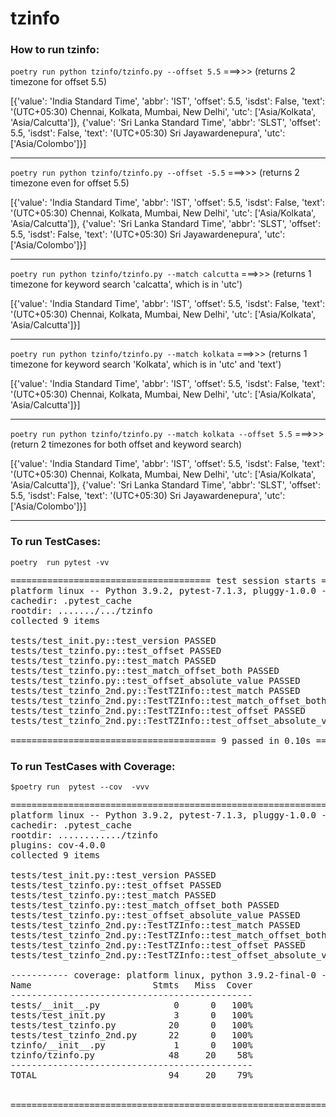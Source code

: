 # tzinfo

### How to run tzinfo:

`poetry run python tzinfo/tzinfo.py --offset 5.5`			===>>> (returns 2 timezone for offset 5.5)

[{'value': 'India Standard Time', 'abbr': 'IST', 'offset': 5.5, 'isdst': False, 'text': '(UTC+05:30) Chennai, Kolkata, Mumbai, New Delhi', 'utc': ['Asia/Kolkata', 'Asia/Calcutta']}, {'value': 'Sri Lanka Standard Time', 'abbr': 'SLST', 'offset': 5.5, 'isdst': False, 'text': '(UTC+05:30) Sri Jayawardenepura', 'utc': ['Asia/Colombo']}]
___

`poetry run python tzinfo/tzinfo.py --offset -5.5`			===>>> (returns 2 timezone even for offset 5.5)

[{'value': 'India Standard Time', 'abbr': 'IST', 'offset': 5.5, 'isdst': False, 'text': '(UTC+05:30) Chennai, Kolkata, Mumbai, New Delhi', 'utc': ['Asia/Kolkata', 'Asia/Calcutta']}, {'value': 'Sri Lanka Standard Time', 'abbr': 'SLST', 'offset': 5.5, 'isdst': False, 'text': '(UTC+05:30) Sri Jayawardenepura', 'utc': ['Asia/Colombo']}]
___

`poetry run python tzinfo/tzinfo.py --match calcutta` 			===>>> (returns 1 timezone for keyword search 'calcatta', which is in 'utc')

[{'value': 'India Standard Time', 'abbr': 'IST', 'offset': 5.5, 'isdst': False, 'text': '(UTC+05:30) Chennai, Kolkata, Mumbai, New Delhi', 'utc': ['Asia/Kolkata', 'Asia/Calcutta']}]
___

`poetry run python tzinfo/tzinfo.py --match kolkata` 			===>>> (returns 1 timezone for keyword search 'Kolkata', which is in 'utc' and 'text')

[{'value': 'India Standard Time', 'abbr': 'IST', 'offset': 5.5, 'isdst': False, 'text': '(UTC+05:30) Chennai, Kolkata, Mumbai, New Delhi', 'utc': ['Asia/Kolkata', 'Asia/Calcutta']}]
___


`poetry run python tzinfo/tzinfo.py --match kolkata --offset 5.5`		===>>> (return 2 timezones for both offset and keyword search)

[{'value': 'India Standard Time', 'abbr': 'IST', 'offset': 5.5, 'isdst': False, 'text': '(UTC+05:30) Chennai, Kolkata, Mumbai, New Delhi', 'utc': ['Asia/Kolkata', 'Asia/Calcutta']}, {'value': 'Sri Lanka Standard Time', 'abbr': 'SLST', 'offset': 5.5, 'isdst': False, 'text': '(UTC+05:30) Sri Jayawardenepura', 'utc': ['Asia/Colombo']}]
___


### To run TestCases:

`poetry  run pytest -vv`

<pre>
====================================== test session starts ======================================
platform linux -- Python 3.9.2, pytest-7.1.3, pluggy-1.0.0 -- ..../.cache/pypoetry/virtualenvs/tzinfo-6siPToyp-py3.9/bin/python
cachedir: .pytest_cache
rootdir: ......./.../tzinfo
collected 9 items                                                                               

tests/test_init.py::test_version PASSED                                                   [ 11%]
tests/test_tzinfo.py::test_offset PASSED                                                  [ 22%]
tests/test_tzinfo.py::test_match PASSED                                                   [ 33%]
tests/test_tzinfo.py::test_match_offset_both PASSED                                       [ 44%]
tests/test_tzinfo.py::test_offset_absolute_value PASSED                                   [ 55%]
tests/test_tzinfo_2nd.py::TestTZInfo::test_match PASSED                                   [ 66%]
tests/test_tzinfo_2nd.py::TestTZInfo::test_match_offset_both PASSED                       [ 77%]
tests/test_tzinfo_2nd.py::TestTZInfo::test_offset PASSED                                  [ 88%]
tests/test_tzinfo_2nd.py::TestTZInfo::test_offset_absolute_value PASSED                   [100%]

======================================= 9 passed in 0.10s =======================================
</pre>



### To run TestCases with Coverage:

`$poetry run  pytest --cov  -vvv`

<pre>
================================================================= test session starts =================================================================
platform linux -- Python 3.9.2, pytest-7.1.3, pluggy-1.0.0 -- ......../.cache/pypoetry/virtualenvs/tzinfo-6siPToyp-py3.9/bin/python
cachedir: .pytest_cache
rootdir: ............/tzinfo
plugins: cov-4.0.0
collected 9 items                                                                                                                                     

tests/test_init.py::test_version PASSED                                                                                                         [ 11%]
tests/test_tzinfo.py::test_offset PASSED                                                                                                        [ 22%]
tests/test_tzinfo.py::test_match PASSED                                                                                                         [ 33%]
tests/test_tzinfo.py::test_match_offset_both PASSED                                                                                             [ 44%]
tests/test_tzinfo.py::test_offset_absolute_value PASSED                                                                                         [ 55%]
tests/test_tzinfo_2nd.py::TestTZInfo::test_match PASSED                                                                                         [ 66%]
tests/test_tzinfo_2nd.py::TestTZInfo::test_match_offset_both PASSED                                                                             [ 77%]
tests/test_tzinfo_2nd.py::TestTZInfo::test_offset PASSED                                                                                        [ 88%]
tests/test_tzinfo_2nd.py::TestTZInfo::test_offset_absolute_value PASSED                                                                         [100%]

----------- coverage: platform linux, python 3.9.2-final-0 -----------
Name                       Stmts   Miss  Cover
----------------------------------------------
tests/__init__.py              0      0   100%
tests/test_init.py             3      0   100%
tests/test_tzinfo.py          20      0   100%
tests/test_tzinfo_2nd.py      22      0   100%
tzinfo/__init__.py             1      0   100%
tzinfo/tzinfo.py              48     20    58%
----------------------------------------------
TOTAL                         94     20    79%


================================================================== 9 passed in 0.24s =================================================================

</pre>
